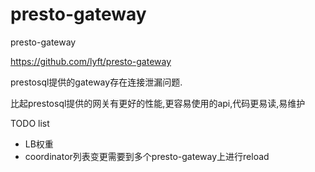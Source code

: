 # presto-gateway
presto-gateway


https://github.com/lyft/presto-gateway

prestosql提供的gateway存在连接泄漏问题.

比起prestosql提供的网关有更好的性能,更容易使用的api,代码更易读,易维护


TODO list
- LB权重
- coordinator列表变更需要到多个presto-gateway上进行reload